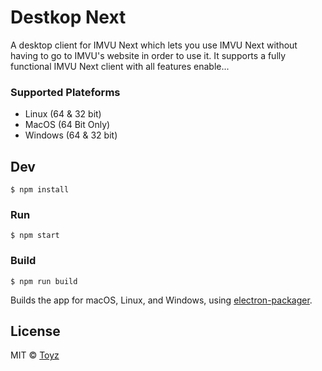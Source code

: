 # Destkop Next

A desktop client for IMVU Next which lets you use IMVU Next without having to go to IMVU's website in order to use it. It supports a fully functional IMVU Next client with all features enable...

### Supported Plateforms
- Linux (64 & 32 bit)
- MacOS (64 Bit Only)
- Windows (64 & 32 bit)


## Dev

```
$ npm install
```

### Run

```
$ npm start
```

### Build

```
$ npm run build
```

Builds the app for macOS, Linux, and Windows, using [electron-packager](https://github.com/electron-userland/electron-packager).


## License

MIT © [Toyz](https://badgedirectory.com)
